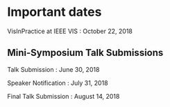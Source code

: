 # Important dates

VisInPractice at IEEE VIS
: October 22, 2018

## Mini-Symposium Talk Submissions

Talk Submission
: June 30, 2018

Speaker Notification
: July 31, 2018

Final Talk Submission
: August 14, 2018

<!-- ## Workshop

Half-day workshop
: October 2, 2017

## Panel

Increasing the Impact of Visualization Research
: October 3, 2017

## Posters

VIS main poster session
: October 4, 2017 -->